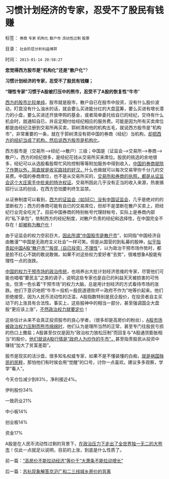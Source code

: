 # 习惯计划经济的专家，忍受不了股民有钱赚

标签： `券商` `专家` `机构化` `散户市` `流动性过剩` `股票` 

目录： `社会阶层分析利益博羿`

时间： `2013-01-14 20:58:27`

**您觉得西方股市是"机构化"还是"散户化"**?

**习惯计划经济的专家，忍受不了股民有钱赚；**

**“理性专家”习惯于A股被打压中的熊市，忍受不了A股的恢复性“牛市**”

[西方的股市比较单纯](../../../2012/11/12/西方股市“机构化”是捏造事实的权威谎言！.md)，股市就是股市，散户自已在股市中投资，没有什么股价波动，盯盘没有什么油水的话，就会要么买进能分红的大盘蓝筹，要么买进有增长潜力的小盘，要么买进还开放申购的基金，或者简单委托给自已的经纪，交待有什么机会时，就通知自已，并且定期付给经纪相应的服务费。可能是因为所有买卖席位都是由经纪注册到交易所再买卖，郭树清和他的机构五毛，就说西方股市是“机构市”，非常重要的一条，就在于郭树清没有把中国的券商（经纪）当机构，[却把西方的经纪当成了机构，然后说西方股市是机构化](../../../2008/10/21/与美国投资者交流：中美港的股票.md)。

西方股市是（交易所—>经纪—>散户）三级；中国是（证监会——>交易所—>券商—>散户）。西方的经纪很多，是经纪花钱从交易所买来席位。股民的挑选的余地很多，经纪可以从选股看股帮忙风险控制等等附加服务中得到收入，[中国的券商就除了作弊以外，简直就是收买路钱的好汉，](../../../2012/12/6/顾准，明朝，证监会的国有化拆迁“市场调控”.md)什么也做就可以每次交易宰你千分几的交易费。中国的券商席位，也不是从交易所买的，[交易所和券商的执照，都是从证监会这个大庄家手中批来的特许权证](../../../2012/12/4/A股机构化，相当于实体经济的特许权.md)。交易所因此几乎没有正当的收入来源，热衷搞招行认沽的创设，在西方恐怕要判终生监禁。

从证券制度可以看到，[西方的证监会（如SEC）没有中国证监会](../../../2011/10/1/美国证监会的权限，不及中国城管.md)，几乎是绝对的的垄断权力；西方的券商可能有自已的交易席位，但却不是垄断在散户买卖上，把经纪行业完全吃光了。目前中国券商的特别帐号代理财帐号，实际上是券商内部的“私下承包”，依制西方的经纪制度，对散户负责的经纪和选择性，在中国完全不存在！[却被称为散户化](../../../2012/12/17/“机构化”是所有政策的灵魂，“散户化”居然能够成为指责的理由.md)！

由于证监会的权力空前巨大，[因此所谓“中国股市是散户市](../../../2012/12/21/牛熊中有所区别的补涨补跌及后续行情；郭树清“严打散庄”.md)”，如同指“中国经济自由散漫”“中国是无政府主义社会”一样可笑。但是从国营的到私募的股神，[似乎指责起中国A股“散户市”“股民（自已投资）不理性](../../../2012/11/27/指数期货证伪了对散户的妖魔化之“散户市”.md)”，以为政治干预市场作势时，都是脸不红心不跳的敢说敢做。如果不对这些权力爱好者“去势”，很难想象A股能有理性一点的涨跌。

[中国的权力干预市场的政治传统](../../../2012/10/31/“散户不给国企大盘抬轿”就“杀无赦”.md)，也培养出大批计划经济思维的专家，尽管他们可能也唱唱“要民主”之类的调子，说明这些专家也是自已的利益天天被损害的可怜虫，但清一色长着“干预市场”的权力大脑，总是用计划经济的方式看待市场的涨跌。他们下意识地把“牛市＝投机＝股民道德败坏＝政府不作为”地等价起来。他们拒绝接受，因为人民币流动性的泛滥，A股指数特别是民企股价，在投资者自主买动下的上涨具有合法性。事实上，这些股神中的相当一部分，甚至强调国企大盘股“更应该上涨”，[不然政治权力就要定价](../../../2010/9/14/股票市场价格陪审团！.md)！

这些估计从来不会真正投资股市的良心学者，（很多却是高房价的粉丝），[A股市场被政治权力压制而熊市绵绵时](../../../2012/12/27/五毛疯神没有人性的强奸轮奸的正义逻辑.md)，他们认为是理所当然的正常，甚至专门往股民亏损的伤口上撒盐；A股甚至仅仅是因为“政治权力放松压制”而回复与“A股通货膨胀相当”的股价，[他们就说A股行情是“政府人为炒作的牛市”，](../../../2012/1/5/股市的风险到底有多大？更大的风险从那里来？.md)甚至指责股民从投资中赚钱“加大了贫富差距”。

股市是现实的活沙盘，很多知名权威专家，如果不是不懂装懂的白痴，[就是祸国殃民的民粹](../../../2011/5/18/否定市场的五毛股神信仰什么？.md)，那怕他们有时侯会用“觉醒”的口号，讨你一点喜欢。建议多多观察，学学“看人”。

今天仓位减少到83%，净利接近4%。

伊利股份34%

一致药业21%

中小板14%

创业板14%

资金17%

A股是在人民币流动性过剩的背景下，[在政治压力下走出了全世界独一无二的大熊市](../../../2012/1/5/证监会政策过度令A股熊遍全球.md)！仅此一点就足以说明，目前的上涨，到底是什么性质了。



前一篇：[“高房价不能拉动经济”等价于“大萧条不能拉动增长”](../../../2013/1/14/“高房价不能拉动经济”等价于“大萧条不能拉动增长”.md)

后一篇：[苏杭现象解答京沪广和二三线城乡房价的背离](../../../2013/1/15/苏杭现象解答京沪广和二三线城乡房价的背离.md)